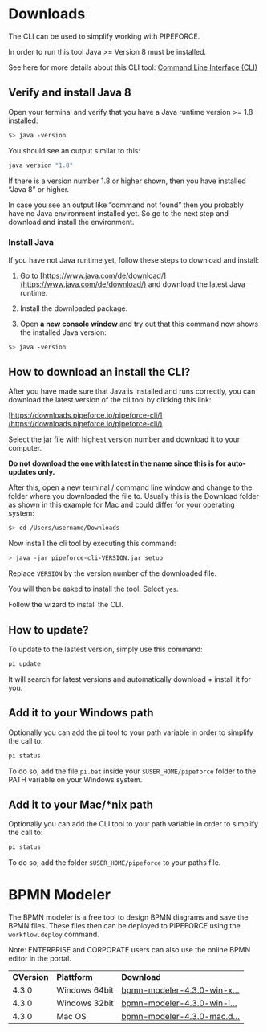 # Downloads

The CLI can be used to simplify working with PIPEFORCE.

In order to run this tool Java >= Version 8 must be installed.

See here for more details about this CLI tool: [Command Line Interface (CLI)](https://pipeforce.github.io/docs/api/cli)

## Verify and install Java 8

Open your terminal and verify that you have a Java runtime version >= 1.8 installed:

```bash
$> java -version
```

You should see an output similar to this:

```bash
java version "1.8"
```

If there is a version number 1.8 or higher shown, then you have installed “Java 8” or higher.

In case you see an output like “command not found” then you probably have no Java environment installed yet. So go to the next step and download and install the environment.

### Install Java

If you have not Java runtime yet, follow these steps to download and install:

1.  Go to [https://www.java.com/de/download/](https://www.java.com/de/download/) and download the latest Java runtime.
    
2.  Install the downloaded package.
    
3.  Open **a new console window** and try out that this command now shows the installed Java version:
    

```bash
$> java -version
```

## How to download an install the CLI?

After you have made sure that Java is installed and runs correctly, you can download the latest version of the cli tool by clicking this link:

[https://downloads.pipeforce.io/pipeforce-cli/](https://downloads.pipeforce.io/pipeforce-cli/)

Select the jar file with highest version number and download it to your computer.

**Do not download the one with latest in the name since this is for auto-updates only.**

After this, open a new terminal / command line window and change to the folder where you downloaded the file to. Usually this is the Download folder as shown in this example for Mac and could differ for your operating system:

```bash
$> cd /Users/username/Downloads
```

Now install the cli tool by executing this command:

```bash
> java -jar pipeforce-cli-VERSION.jar setup
```

Replace `VERSION` by the version number of the downloaded file.

You will then be asked to install the tool. Select `yes`.

Follow the wizard to install the CLI.

## How to update?

To update to the lastest version, simply use this command:

```bash
pi update
```

It will search for latest versions and automatically download + install it for you.

## Add it to your Windows path

Optionally you can add the pi tool to your path variable in order to simplify the call to:

```bash
pi status
```

To do so, add the file `pi.bat` inside your `$USER_HOME/pipeforce` folder to the PATH variable on your Windows system.

## Add it to your Mac/\*nix path

Optionally you can add the CLI tool to your path variable in order to simplify the call to:

```bash
pi status
```

To do so, add the folder `$USER_HOME/pipeforce` to your paths file.

# BPMN Modeler

The BPMN modeler is a free tool to design BPMN diagrams and save the BPMN files. These files then can be deployed to PIPEFORCE using the `workflow.deploy` command.

Note: ENTERPRISE and CORPORATE users can also use the online BPMN editor in the portal.

|     |     |     |
| --- | --- | --- |
| **CVersion** | **Plattform** | **Download** |
| 4.3.0 | Windows 64bit | [bpmn-modeler-4.3.0-win-x…](/wiki/spaces/DEVEX/pages/2151288972/Downloads?preview=%2F2151288972%2F2151288995%2Fbpmn-modeler-4.3.0-win-x64.zip) |
| 4.3.0 | Windows 32bit | [bpmn-modeler-4.3.0-win-i…](/wiki/spaces/DEVEX/pages/2151288972/Downloads?preview=%2F2151288972%2F2151288992%2Fbpmn-modeler-4.3.0-win-ia32.zip) |
| 4.3.0 | Mac OS | [bpmn-modeler-4.3.0-mac.d…](/wiki/spaces/DEVEX/pages/2151288972/Downloads?preview=%2F2151288972%2F2151288989%2Fbpmn-modeler-4.3.0-mac.dmg) |
